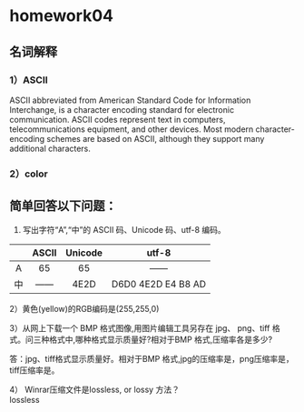 # homework04

## 名词解释

### 1）ASCII

ASCII abbreviated from American Standard Code for Information Interchange, is a character encoding standard for electronic communication. ASCII codes represent text in computers, telecommunications equipment, and other devices. Most modern character-encoding schemes are based on ASCII, although they support many additional characters.

### 2）color

## 简单回答以下问题：

1) 写出字符“A”,“中”的 ASCII 码、Unicode 码、utf-8 编码。

|   | ASCII | Unicode | utf-8   |
|:--------------:|:--------------:|:--------------:|:--------------:|
| A | 65 | 65 |——
|中|   ——   |  4E2D |D6D0 4E2D E4 B8 AD| 

2）黄色(yellow)的RGB编码是(255,255,0)

3）从网上下载一个 BMP 格式图像,用图片编辑工具另存在 jpg、 png、tiff 格式。问三种格式中,哪种格式显示质量好?相对于BMP 格式,压缩率各是多少?

答：jpg、tiff格式显示质量好。相对于BMP 格式,jpg的压缩率是，png压缩率是，tiff压缩率是。

4） Winrar压缩文件是lossless, or lossy 方法？<br/>
lossless